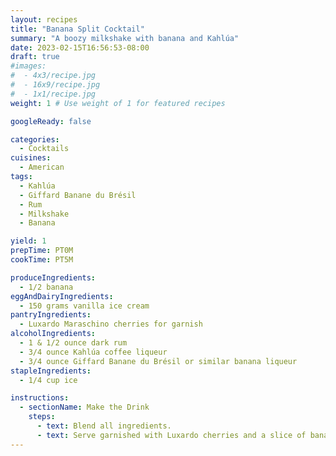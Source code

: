 ```yaml
---
layout: recipes
title: "Banana Split Cocktail"
summary: "A boozy milkshake with banana and Kahlúa"
date: 2023-02-15T16:56:53-08:00
draft: true
#images:
#  - 4x3/recipe.jpg
#  - 16x9/recipe.jpg
#  - 1x1/recipe.jpg
weight: 1 # Use weight of 1 for featured recipes

googleReady: false

categories:
  - Cocktails
cuisines:
  - American
tags:
  - Kahlúa
  - Giffard Banane du Brésil
  - Rum
  - Milkshake
  - Banana

yield: 1
prepTime: PT0M
cookTime: PT5M

produceIngredients:
  - 1/2 banana
eggAndDairyIngredients:
  - 150 grams vanilla ice cream
pantryIngredients:
  - Luxardo Maraschino cherries for garnish
alcoholIngredients:
  - 1 & 1/2 ounce dark rum
  - 3/4 ounce Kahlúa coffee liqueur
  - 3/4 ounce Giffard Banane du Brésil or similar banana liqueur
stapleIngredients:
  - 1/4 cup ice

instructions:
  - sectionName: Make the Drink
    steps:
      - text: Blend all ingredients.
      - text: Serve garnished with Luxardo cherries and a slice of banana.
---
```



